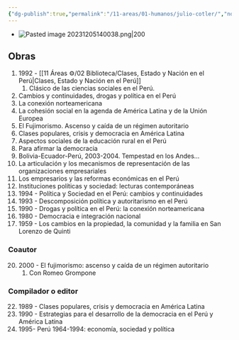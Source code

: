 ```yaml
---
{"dg-publish":true,"permalink":"/11-areas/01-humanos/julio-cotler/","noteIcon":""}
---
```


- ![Pasted image 20231205140038.png|200](/img/user/10%20Entrada%20%F0%9F%9B%92/%F0%9F%92%BE%20Adjuntos/Pasted%20image%2020231205140038.png)
## Obras
1. 1992 - [[11 Áreas ⚙/02 Biblioteca/Clases, Estado y Nación en el Perú\|Clases, Estado y Nación en el Perú]]
	1. Clásico de las ciencias sociales en el Perú.
2. Cambios y continuidades, drogas y política en el Perú
3. La conexión norteamericana
4. La cohesión social en la agenda de América Latina y de la Unión Europea
5. El Fujimorismo. Ascenso y caída de un régimen autoritario
6. Clases populares, crisis y democracia en América Latina
7. Aspectos sociales de la educación rural en el Perú
8. Para afirmar la democracia
9. Bolivia-Ecuador-Perú, 2003-2004. Tempestad en los Andes...
10. La articulación y los mecanismos de representación de las organizaciones empresariales
11. Los empresarios y las reformas económicas en el Perú
12. Instituciones políticas y sociedad: lecturas contemporáneas
13. 1994 - Política y Sociedad en el Perú: cambios y continuidades
14. 1993 - Descomposición política y autoritarismo en el Perú
15. 1990 - Drogas y política en el Perú: la conexión norteamericana
16. 1980 - Democracia e integración nacional
17. 1959 - Los cambios en la propiedad, la comunidad y la familia en San Lorenzo de Quinti
### Coautor
20. 2000 - El fujimorismo: ascenso y caída de un régimen autoritario
	1. Con Romeo Grompone
### Compilador o editor
22. 1989 - Clases populares, crisis y democracia en América Latina
23. 1990 - Estrategias para el desarrollo de la democracia en el Perú y América Latina
24. 1995- Perú 1964-1994: economía, sociedad y política